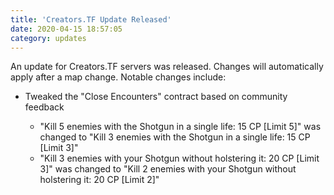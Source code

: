 ```yaml
---
title: 'Creators.TF Update Released'
date: 2020-04-15 18:57:05
category: updates
---
```


<p>An update for Creators.TF servers was released. Changes will automatically apply after a map change. Notable changes include:</p>
<ul>
	<li>Tweaked the "Close Encounters" contract based on community feedback</li>
	<ul>
		<li>"Kill 5 enemies with the Shotgun in a single life: 15 CP [Limit 5]" was changed to "Kill 3 enemies with the Shotgun in a single life: 15 CP [Limit 3]"</li>
		<li>"Kill 3 enemies with your Shotgun without holstering it: 20 CP [Limit 3]" was changed to "Kill 2 enemies with your Shotgun without holstering it: 20 CP [Limit 2]"</li>
	</ul>
</ul>
